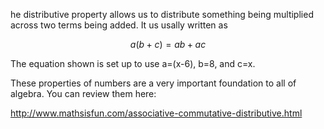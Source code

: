 he distributive property allows us to distribute something being
multiplied across two terms being added. It us usally written as

$$a\left( b + c \right) = ab + ac$$

The equation shown is set up to use a=(x-6), b=8, and c=x.

These properties of numbers are a very important foundation to all of
algebra. You can review them here:

<http://www.mathsisfun.com/associative-commutative-distributive.html>
